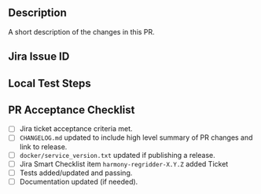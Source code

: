 ## Description

A short description of the changes in this PR.

## Jira Issue ID


## Local Test Steps


## PR Acceptance Checklist
* [ ] Jira ticket acceptance criteria met.
* [ ] `CHANGELOG.md` updated to include high level summary of PR changes and link to release.
* [ ] `docker/service_version.txt` updated if publishing a release.
* [ ] Jira Smart Checklist item `harmony-regridder-X.Y.Z` added Ticket
* [ ] Tests added/updated and passing.
* [ ] Documentation updated (if needed).
